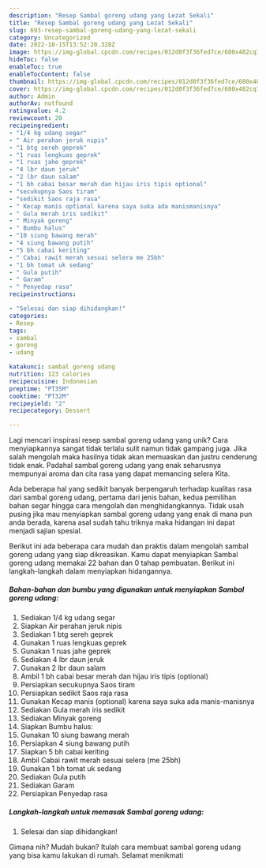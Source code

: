 ```yaml
---
description: "Resep Sambal goreng udang yang Lezat Sekali"
title: "Resep Sambal goreng udang yang Lezat Sekali"
slug: 693-resep-sambal-goreng-udang-yang-lezat-sekali
category: Uncategorized
date: 2022-10-15T13:52:20.328Z
image: https://img-global.cpcdn.com/recipes/012d0f3f36fed7ce/680x482cq70/sambal-goreng-udang-foto-resep-utama.jpg
hideToc: false
enableToc: true
enableTocContent: false
thumbnail: https://img-global.cpcdn.com/recipes/012d0f3f36fed7ce/680x482cq70/sambal-goreng-udang-foto-resep-utama.jpg
cover: https://img-global.cpcdn.com/recipes/012d0f3f36fed7ce/680x482cq70/sambal-goreng-udang-foto-resep-utama.jpg
author: Admin
authorAv: notfound
ratingvalue: 4.2
reviewcount: 20
recipeingredient:
- "1/4 kg udang segar"
- " Air perahan jeruk nipis"
- "1 btg sereh geprek"
- "1 ruas lengkuas geprek"
- "1 ruas jahe geprek"
- "4 lbr daun jeruk"
- "2 lbr daun salam"
- "1 bh cabai besar merah dan hijau iris tipis optional"
- "secukupnya Saos tiram"
- "sedikit Saos raja rasa"
- " Kecap manis optional karena saya suka ada manismanisnya"
- " Gula merah iris sedikit"
- " Minyak goreng"
- " Bumbu halus"
- "10 siung bawang merah"
- "4 siung bawang putih"
- "5 bh cabai keriting"
- " Cabai rawit merah sesuai selera me 25bh"
- "1 bh tomat uk sedang"
- " Gula putih"
- " Garam"
- " Penyedap rasa"
recipeinstructions:

- "Selesai dan siap dihidangkan!"
categories:
- Resep
tags:
- sambal
- goreng
- udang

katakunci: sambal goreng udang 
nutrition: 123 calories
recipecuisine: Indonesian
preptime: "PT35M"
cooktime: "PT32M"
recipeyield: "2"
recipecategory: Dessert

---
```





Lagi mencari inspirasi resep sambal goreng udang yang unik? Cara menyiapkannya sangat tidak terlalu sulit namun tidak gampang juga. Jika salah mengolah maka hasilnya tidak akan memuaskan dan justru cenderung tidak enak. Padahal sambal goreng udang yang enak seharusnya mempunyai aroma dan cita rasa yang dapat memancing selera Kita.







Ada beberapa hal yang sedikit banyak berpengaruh terhadap kualitas rasa dari sambal goreng udang, pertama dari jenis bahan, kedua pemilihan bahan segar hingga cara mengolah dan menghidangkannya. Tidak usah pusing jika mau menyiapkan sambal goreng udang yang enak di mana pun anda berada, karena asal sudah tahu triknya maka hidangan ini dapat menjadi sajian spesial.






Berikut ini ada beberapa cara mudah dan praktis dalam mengolah sambal goreng udang yang siap dikreasikan. Kamu dapat menyiapkan Sambal goreng udang memakai 22 bahan dan 0 tahap pembuatan. Berikut ini langkah-langkah dalam menyiapkan hidangannya.

<!--inarticleads1-->

##### Bahan-bahan dan bumbu yang digunakan untuk menyiapkan Sambal goreng udang:

1. Sediakan 1/4 kg udang segar
1. Siapkan  Air perahan jeruk nipis
1. Sediakan 1 btg sereh geprek
1. Gunakan 1 ruas lengkuas geprek
1. Gunakan 1 ruas jahe geprek
1. Sediakan 4 lbr daun jeruk
1. Gunakan 2 lbr daun salam
1. Ambil 1 bh cabai besar merah dan hijau iris tipis (optional)
1. Persiapkan secukupnya Saos tiram
1. Persiapkan sedikit Saos raja rasa
1. Gunakan  Kecap manis (optional) karena saya suka ada manis-manisnya
1. Sediakan  Gula merah iris sedikit
1. Sediakan  Minyak goreng
1. Siapkan  Bumbu halus:
1. Gunakan 10 siung bawang merah
1. Persiapkan 4 siung bawang putih
1. Siapkan 5 bh cabai keriting
1. Ambil  Cabai rawit merah sesuai selera (me 25bh)
1. Gunakan 1 bh tomat uk sedang
1. Sediakan  Gula putih
1. Sediakan  Garam
1. Persiapkan  Penyedap rasa




<!--inarticleads2-->

##### Langkah-langkah untuk memasak Sambal goreng udang:


1. Selesai dan siap dihidangkan!



Gimana nih? Mudah bukan? Itulah cara membuat sambal goreng udang yang bisa kamu lakukan di rumah. Selamat menikmati
